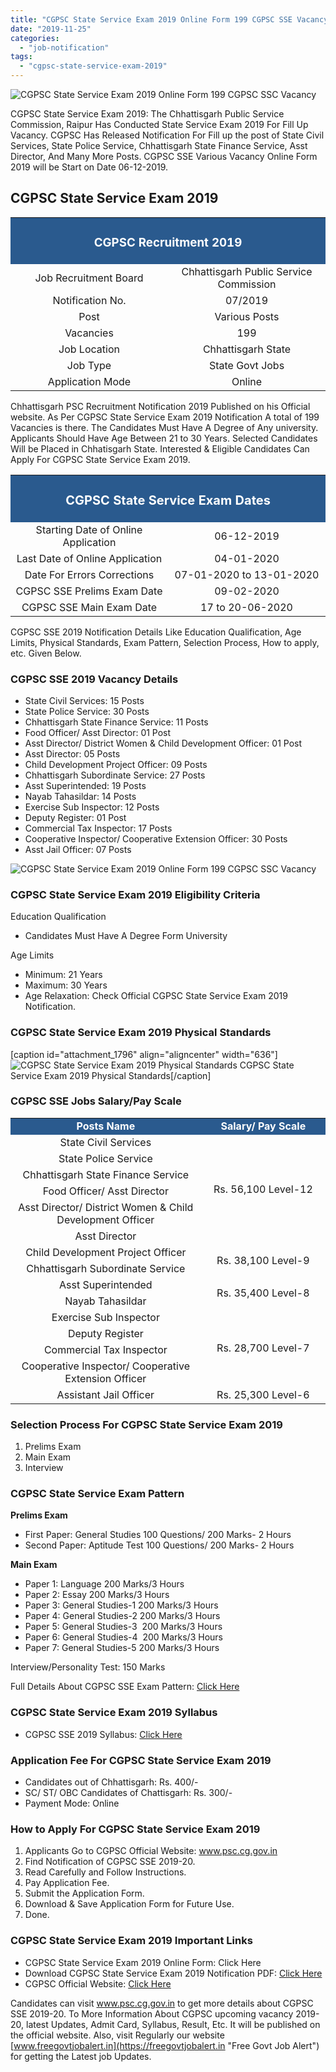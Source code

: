 ```yaml
---
title: "CGPSC State Service Exam 2019 Online Form 199 CGPSC SSE Vacancy"
date: "2019-11-25"
categories: 
  - "job-notification"
tags: 
  - "cgpsc-state-service-exam-2019"
---
```


![CGPSC State Service Exam 2019 Online Form 199 CGPSC SSC Vacancy](images/CGPSC-State-Service-Exam-2019-Online-Form-199-CGPSC-SSC-Vacancy-1.jpg)

CGPSC State Service Exam 2019: The Chhattisgarh Public Service Commission, Raipur Has Conducted State Service Exam 2019 For Fill Up Vacancy. CGPSC Has Released Notification For Fill up the post of State Civil Services, State Police Service, Chhattisgarh State Finance Service, Asst Director, And Many More Posts. CGPSC SSE Various Vacancy Online Form 2019 will be Start on Date 06-12-2019.

## **CGPSC State Service Exam 2019**

<table style="border-collapse: collapse; width: 100%;"><tbody><tr><td style="width: 50%; background-color: #2a5a8e; text-align: center;" colspan="2"><h3><strong><span style="color: #ffffff;">CGPSC Recruitment 2019</span></strong></h3></td></tr><tr><td style="width: 50%; text-align: center;"><span style="font-size: 12pt;">Job Recruitment Board</span></td><td style="width: 50%; text-align: center;"><span style="font-size: 12pt;">Chhattisgarh Public Service Commission</span></td></tr><tr><td style="width: 50%; text-align: center;"><span style="font-size: 12pt;">Notification No.</span></td><td style="width: 50%; text-align: center;"><span style="font-size: 12pt;">07/2019</span></td></tr><tr><td style="width: 50%; text-align: center;"><span style="font-size: 12pt;">Post</span></td><td style="width: 50%; text-align: center;"><span style="font-size: 12pt;">Various Posts</span></td></tr><tr><td style="width: 50%; text-align: center;"><span style="font-size: 12pt;">Vacancies</span></td><td style="width: 50%; text-align: center;"><span style="font-size: 12pt;">199</span></td></tr><tr><td style="width: 50%; text-align: center;"><span style="font-size: 12pt;">Job Location</span></td><td style="width: 50%; text-align: center;"><span style="font-size: 12pt;">Chhattisgarh State</span></td></tr><tr><td style="width: 50%; text-align: center;"><span style="font-size: 12pt;">Job Type</span></td><td style="width: 50%; text-align: center;"><span style="font-size: 12pt;">State Govt Jobs</span></td></tr><tr><td style="width: 50%; text-align: center;"><span style="font-size: 12pt;">Application Mode</span></td><td style="width: 50%; text-align: center;"><span style="font-size: 12pt;">Online</span></td></tr></tbody></table>

Chhattisgarh PSC Recruitment Notification 2019 Published on his Official website. As Per CGPSC State Service Exam 2019 Notification A total of 199 Vacancies is there. The Candidates Must Have A Degree of Any university. Applicants Should Have Age Between 21 to 30 Years. Selected Candidates Will be Placed in Chhatisgarh State. Interested & Eligible Candidates Can Apply For CGPSC State Service Exam 2019.

<table style="border-collapse: collapse;"><tbody><tr><td style="width: 50%; background-color: #2a5a8e; text-align: center;" colspan="2"><h3><strong><span style="font-size: 15pt; color: #ffffff;">CGPSC State Service Exam Dates</span></strong></h3></td></tr><tr><td style="width: 50%; text-align: center;"><span style="font-size: 12pt;">Starting Date of Online Application</span></td><td style="width: 50%; text-align: center;"><span style="font-size: 12pt;">06-12-2019</span></td></tr><tr><td style="width: 50%; text-align: center;"><span style="font-size: 12pt;">Last Date of Online Application</span></td><td style="width: 50%; text-align: center;"><span style="font-size: 12pt;">04-01-2020</span></td></tr><tr><td style="width: 50%; text-align: center;"><span style="font-size: 12pt;">Date For Errors Corrections</span></td><td style="width: 50%; text-align: center;"><span style="font-size: 12pt;">07-01-2020 to 13-01-2020</span></td></tr><tr><td style="width: 50%; text-align: center;"><span style="font-size: 12pt;">CGPSC SSE Prelims Exam Date</span></td><td style="width: 50%; text-align: center;"><span style="font-size: 12pt;">09-02-2020</span></td></tr><tr><td style="width: 50%; text-align: center;"><span style="font-size: 12pt;">CGPSC SSE Main Exam Date</span></td><td style="width: 50%; text-align: center;"><span style="font-size: 12pt;">17 to 20-06-2020</span></td></tr></tbody></table>

CGPSC SSE 2019 Notification Details Like Education Qualification, Age Limits, Physical Standards, Exam Pattern, Selection Process, How to apply, etc. Given Below.

### **CGPSC SSE 2019 Vacancy Details**

- State Civil Services: 15 Posts
- State Police Service: 30 Posts
- Chhattisgarh State Finance Service: 11 Posts
- Food Officer/ Asst Director: 01 Post
- Asst Director/ District Women & Child Development Officer: 01 Post
- Asst Director: 05 Posts
- Child Development Project Officer: 09 Posts
- Chhattisgarh Subordinate Service: 27 Posts
- Asst Superintended: 19 Posts
- Nayab Tahasildar: 14 Posts
- Exercise Sub Inspector: 12 Posts
- Deputy Register: 01 Post
- Commercial Tax Inspector: 17 Posts
- Cooperative Inspector/ Cooperative Extension Officer: 30 Posts
- Asst Jail Officer: 07 Posts

![CGPSC State Service Exam 2019 Online Form 199 CGPSC SSC Vacancy](images/CGPSC-State-Service-Exam-2019-Online-Form-199-CGPSC-SSC-Vacancy.jpg)

### **CGPSC State Service Exam 2019 Eligibility Criteria**

Education Qualification

- Candidates Must Have A Degree Form University

Age Limits

- Minimum: 21 Years
- Maximum: 30 Years
- Age Relaxation: Check Official CGPSC State Service Exam 2019 Notification.

### **CGPSC State Service Exam 2019 Physical Standards**

\[caption id="attachment\_1796" align="aligncenter" width="636"\]![CGPSC State Service Exam 2019 Physical Standards](images/CGPSC-State-Service-Exam-2019-Physical-Standards.jpg) CGPSC State Service Exam 2019 Physical Standards\[/caption\]

### **CGPSC SSE Jobs Salary/Pay Scale**

<table style="border-collapse: collapse; width: 100%;"><tbody><tr><td style="width: 60.4626%; text-align: center; background-color: #2a5a8e;"><span style="color: #ffffff; font-size: 12pt;"><strong>Posts Name</strong></span></td><td style="width: 39.5374%; text-align: center; background-color: #2a5a8e;"><span style="color: #ffffff; font-size: 12pt;"><strong>Salary/ Pay Scale</strong></span></td></tr><tr><td style="width: 60.4626%; text-align: center;"><span style="font-size: 12pt;">State Civil Services</span></td><td style="width: 39.5374%; text-align: center;" rowspan="6"><span style="font-size: 12pt;">Rs. 56,100 Level-12</span></td></tr><tr><td style="width: 60.4626%; text-align: center;"><span style="font-size: 12pt;">State Police Service</span></td></tr><tr><td style="width: 60.4626%; text-align: center;"><span style="font-size: 12pt;">Chhattisgarh State Finance Service</span></td></tr><tr><td style="width: 60.4626%; text-align: center;"><span style="font-size: 12pt;">Food Officer/ Asst Director</span></td></tr><tr><td style="width: 60.4626%; text-align: center;"><span style="font-size: 12pt;">Asst Director/ District Women &amp; Child Development Officer</span></td></tr><tr><td style="width: 60.4626%; text-align: center;"><span style="font-size: 12pt;">Asst Director</span></td></tr><tr><td style="width: 60.4626%; text-align: center;"><span style="font-size: 12pt;">Child Development Project Officer</span></td><td style="width: 39.5374%; text-align: center;" rowspan="2"><span style="font-size: 12pt;">Rs. 38,100 Level-9</span></td></tr><tr><td style="width: 60.4626%; text-align: center;"><span style="font-size: 12pt;">Chhattisgarh Subordinate Service</span></td></tr><tr><td style="width: 60.4626%; text-align: center;"><span style="font-size: 12pt;">Asst Superintended</span></td><td style="width: 39.5374%; text-align: center;" rowspan="2"><span style="font-size: 12pt;">Rs. 35,400 Level-8</span></td></tr><tr><td style="width: 60.4626%; text-align: center;"><span style="font-size: 12pt;">Nayab Tahasildar</span></td></tr><tr><td style="width: 60.4626%; text-align: center;"><span style="font-size: 12pt;">Exercise Sub Inspector</span></td><td style="width: 39.5374%; text-align: center;" rowspan="4"><span style="font-size: 12pt;">Rs. 28,700 Level-7</span></td></tr><tr><td style="width: 60.4626%; text-align: center;"><span style="font-size: 12pt;">Deputy Register</span></td></tr><tr><td style="width: 60.4626%; text-align: center;"><span style="font-size: 12pt;">Commercial Tax Inspector</span></td></tr><tr><td style="width: 60.4626%; text-align: center;"><span style="font-size: 12pt;">Cooperative Inspector/ Cooperative Extension Officer</span></td></tr><tr><td style="width: 60.4626%; text-align: center;"><span style="font-size: 12pt;">Assistant Jail Officer</span></td><td style="width: 39.5374%; text-align: center;"><span style="font-size: 12pt;">Rs. 25,300 Level-6</span></td></tr></tbody></table>

### **Selection Process For CGPSC State Service Exam 2019**

1. Prelims Exam
2. Main Exam
3. Interview

### **CGPSC State Service Exam Pattern** 

**Prelims Exam**

- First Paper: General Studies 100 Questions/ 200 Marks- 2 Hours
- Second Paper: Aptitude Test 100 Questions/ 200 Marks- 2 Hours

**Main Exam**

- Paper 1: Language 200 Marks/3 Hours
- Paper 2: Essay 200 Marks/3 Hours
- Paper 3: General Studies-1 200 Marks/3 Hours
- Paper 4: General Studies-2 200 Marks/3 Hours
- Paper 5: General Studies-3  200 Marks/3 Hours
- Paper 6: General Studies-4  200 Marks/3 Hours
- Paper 7: General Studies-5 200 Marks/3 Hours

Interview/Personality Test: 150 Marks

Full Details About CGPSC SSE Exam Pattern: [Click Here](https://freegovtjobalert.in/cgpsc-state-service-exam-pattern/)

### **CGPSC State Service Exam 2019 Syllabus**

- CGPSC SSE 2019 Syllabus: [Click Here](https://freegovtjobalert.in/cgpsc-state-service-exam-syllabus/)

### **Application Fee For CGPSC State Service Exam 2019**

- Candidates out of Chhattisgarh: Rs. 400/-
- SC/ ST/ OBC Candidates of Chattisgarh: Rs. 300/-
- Payment Mode: Online

### **How to Apply For CGPSC State Service Exam 2019**

1. Applicants Go to CGPSC Official Website: www.psc.cg.gov.in
2. Find Notification of CGPSC SSE 2019-20.
3. Read Carefully and Follow Instructions.
4. Pay Application Fee.
5. Submit the Application Form.
6. Download & Save Application Form for Future Use.
7. Done.

### **CGPSC State Service Exam 2019 Important Links**

- CGPSC State Service Exam 2019 Online Form: Click Here
- Download CGPSC State Service Exam 2019 Notification PDF: [Click Here](http://www.psc.cg.gov.in/pdf/Advertisement/ADV_SSE_2019.PDF)
- CGPSC Official Website: [Click Here](http://www.psc.cg.gov.in)

Candidates can visit www.psc.cg.gov.in to get more details about CGPSC SSE 2019-20. To More Information About CGPSC upcoming vacancy 2019-20, latest Updates, Admit Card, Syllabus, Result, Etc. It will be published on the official website. Also, visit Regularly our website [www.freegovtjobalert.in](https://freegovtjobalert.in "Free Govt Job Alert") for getting the Latest job Updates.
